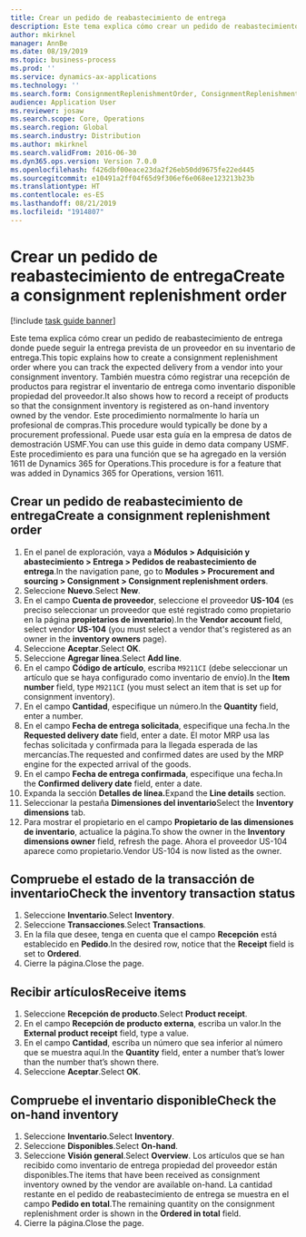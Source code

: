 ```yaml
---
title: Crear un pedido de reabastecimiento de entrega
description: Este tema explica cómo crear un pedido de reabastecimiento de entrega donde puede seguir la entrega prevista de un proveedor en su inventario de entrega.
author: mkirknel
manager: AnnBe
ms.date: 08/19/2019
ms.topic: business-process
ms.prod: ''
ms.service: dynamics-ax-applications
ms.technology: ''
ms.search.form: ConsignmentReplenishmentOrder, ConsignmentReplenishmentOrderCreate, InventTrans, ConsignmentDraftReplenishmentOrderJournal, InventOnhandMovement, InventOnhandItem, InventItemIdLookupSimple
audience: Application User
ms.reviewer: josaw
ms.search.scope: Core, Operations
ms.search.region: Global
ms.search.industry: Distribution
ms.author: mkirknel
ms.search.validFrom: 2016-06-30
ms.dyn365.ops.version: Version 7.0.0
ms.openlocfilehash: f426dbf00eace23da2f26eb50dd9675fe22ed445
ms.sourcegitcommit: e10491a2ff04f65d9f306ef6e068ee123213b23b
ms.translationtype: HT
ms.contentlocale: es-ES
ms.lasthandoff: 08/21/2019
ms.locfileid: "1914807"
---
```

# <a name="create-a-consignment-replenishment-order"></a><span data-ttu-id="1c8ed-103">Crear un pedido de reabastecimiento de entrega</span><span class="sxs-lookup"><span data-stu-id="1c8ed-103">Create a consignment replenishment order</span></span>

[!include [task guide banner](../../includes/task-guide-banner.md)]

<span data-ttu-id="1c8ed-104">Este tema explica cómo crear un pedido de reabastecimiento de entrega donde puede seguir la entrega prevista de un proveedor en su inventario de entrega.</span><span class="sxs-lookup"><span data-stu-id="1c8ed-104">This topic explains how to create a consignment replenishment order where you can track the expected delivery from a vendor into your consignment inventory.</span></span> <span data-ttu-id="1c8ed-105">También muestra cómo registrar una recepción de productos para registrar el inventario de entrega como inventario disponible propiedad del proveedor.</span><span class="sxs-lookup"><span data-stu-id="1c8ed-105">It also shows how to record a receipt of products so that the consignment inventory is registered as on-hand inventory owned by the vendor.</span></span> <span data-ttu-id="1c8ed-106">Este procedimiento normalmente lo haría un profesional de compras.</span><span class="sxs-lookup"><span data-stu-id="1c8ed-106">This procedure would typically be done by a procurement professional.</span></span> <span data-ttu-id="1c8ed-107">Puede usar esta guía en la empresa de datos de demostración USMF.</span><span class="sxs-lookup"><span data-stu-id="1c8ed-107">You can use this guide in demo data company USMF.</span></span> <span data-ttu-id="1c8ed-108">Este procedimiento es para una función que se ha agregado en la versión 1611 de Dynamics 365 for Operations.</span><span class="sxs-lookup"><span data-stu-id="1c8ed-108">This procedure is for a feature that was added in Dynamics 365 for Operations, version 1611.</span></span>

## <a name="create-a-consignment-replenishment-order"></a><span data-ttu-id="1c8ed-109">Crear un pedido de reabastecimiento de entrega</span><span class="sxs-lookup"><span data-stu-id="1c8ed-109">Create a consignment replenishment order</span></span>
1. <span data-ttu-id="1c8ed-110">En el panel de exploración, vaya a **Módulos > Adquisición y abastecimiento > Entrega > Pedidos de reabastecimiento de entrega**.</span><span class="sxs-lookup"><span data-stu-id="1c8ed-110">In the navigation pane, go to **Modules > Procurement and sourcing > Consignment > Consignment replenishment orders**.</span></span>
2. <span data-ttu-id="1c8ed-111">Seleccione **Nuevo**.</span><span class="sxs-lookup"><span data-stu-id="1c8ed-111">Select **New**.</span></span>
3. <span data-ttu-id="1c8ed-112">En el campo **Cuenta de proveedor**, seleccione el proveedor **US-104** (es preciso seleccionar un proveedor que esté registrado como propietario en la página **propietarios de inventario**).</span><span class="sxs-lookup"><span data-stu-id="1c8ed-112">In the **Vendor account** field, select vendor **US-104** (you must select a vendor that's registered as an owner in the **inventory owners** page).</span></span> 
4. <span data-ttu-id="1c8ed-113">Seleccione **Aceptar**.</span><span class="sxs-lookup"><span data-stu-id="1c8ed-113">Select **OK**.</span></span>
5. <span data-ttu-id="1c8ed-114">Seleccione **Agregar línea**.</span><span class="sxs-lookup"><span data-stu-id="1c8ed-114">Select **Add line**.</span></span>
6. <span data-ttu-id="1c8ed-115">En el campo **Código de artículo**, escriba `M9211CI` (debe seleccionar un artículo que se haya configurado como inventario de envío).</span><span class="sxs-lookup"><span data-stu-id="1c8ed-115">In the **Item number** field, type `M9211CI` (you must select an item that is set up for consignment inventory).</span></span>
7. <span data-ttu-id="1c8ed-116">En el campo **Cantidad**, especifique un número.</span><span class="sxs-lookup"><span data-stu-id="1c8ed-116">In the **Quantity** field, enter a number.</span></span>
8. <span data-ttu-id="1c8ed-117">En el campo **Fecha de entrega solicitada**, especifique una fecha.</span><span class="sxs-lookup"><span data-stu-id="1c8ed-117">In the **Requested delivery date** field, enter a date.</span></span> <span data-ttu-id="1c8ed-118">El motor MRP usa las fechas solicitada y confirmada para la llegada esperada de las mercancías.</span><span class="sxs-lookup"><span data-stu-id="1c8ed-118">The requested and confirmed dates are used by the MRP engine for the expected arrival of the goods.</span></span>  
9. <span data-ttu-id="1c8ed-119">En el campo **Fecha de entrega confirmada**, especifique una fecha.</span><span class="sxs-lookup"><span data-stu-id="1c8ed-119">In the **Confirmed delivery date** field, enter a date.</span></span>
10. <span data-ttu-id="1c8ed-120">Expanda la sección **Detalles de línea.**</span><span class="sxs-lookup"><span data-stu-id="1c8ed-120">Expand the **Line details** section.</span></span>
11. <span data-ttu-id="1c8ed-121">Seleccionar la pestaña **Dimensiones del inventario**</span><span class="sxs-lookup"><span data-stu-id="1c8ed-121">Select the **Inventory dimensions** tab.</span></span>
12. <span data-ttu-id="1c8ed-122">Para mostrar el propietario en el campo **Propietario de las dimensiones de inventario**, actualice la página.</span><span class="sxs-lookup"><span data-stu-id="1c8ed-122">To show the owner in the **Inventory dimensions owner** field, refresh the page.</span></span> <span data-ttu-id="1c8ed-123">Ahora el proveedor US-104 aparece como propietario.</span><span class="sxs-lookup"><span data-stu-id="1c8ed-123">Vendor US-104 is now listed as the owner.</span></span>  

## <a name="check-the-inventory-transaction-status"></a><span data-ttu-id="1c8ed-124">Compruebe el estado de la transacción de inventario</span><span class="sxs-lookup"><span data-stu-id="1c8ed-124">Check the inventory transaction status</span></span>
1. <span data-ttu-id="1c8ed-125">Seleccione **Inventario**.</span><span class="sxs-lookup"><span data-stu-id="1c8ed-125">Select **Inventory**.</span></span>
2. <span data-ttu-id="1c8ed-126">Seleccione **Transacciones**.</span><span class="sxs-lookup"><span data-stu-id="1c8ed-126">Select **Transactions**.</span></span>
3. <span data-ttu-id="1c8ed-127">En la fila que desee, tenga en cuenta que el campo **Recepción** está establecido en **Pedido**.</span><span class="sxs-lookup"><span data-stu-id="1c8ed-127">In the desired row, notice that the **Receipt** field is set to **Ordered**.</span></span>  
4. <span data-ttu-id="1c8ed-128">Cierre la página.</span><span class="sxs-lookup"><span data-stu-id="1c8ed-128">Close the page.</span></span>

## <a name="receive-items"></a><span data-ttu-id="1c8ed-129">Recibir artículos</span><span class="sxs-lookup"><span data-stu-id="1c8ed-129">Receive items</span></span>
1. <span data-ttu-id="1c8ed-130">Seleccione **Recepción de producto**.</span><span class="sxs-lookup"><span data-stu-id="1c8ed-130">Select **Product receipt**.</span></span>
2. <span data-ttu-id="1c8ed-131">En el campo **Recepción de producto externa**, escriba un valor.</span><span class="sxs-lookup"><span data-stu-id="1c8ed-131">In the **External product receipt** field, type a value.</span></span>
3. <span data-ttu-id="1c8ed-132">En el campo **Cantidad**, escriba un número que sea inferior al número que se muestra aquí.</span><span class="sxs-lookup"><span data-stu-id="1c8ed-132">In the **Quantity** field, enter a number that’s lower than the number that’s shown there.</span></span> 
4. <span data-ttu-id="1c8ed-133">Seleccione **Aceptar**.</span><span class="sxs-lookup"><span data-stu-id="1c8ed-133">Select **OK**.</span></span>

## <a name="check-the-on-hand-inventory"></a><span data-ttu-id="1c8ed-134">Compruebe el inventario disponible</span><span class="sxs-lookup"><span data-stu-id="1c8ed-134">Check the on-hand inventory</span></span>
1. <span data-ttu-id="1c8ed-135">Seleccione **Inventario**.</span><span class="sxs-lookup"><span data-stu-id="1c8ed-135">Select **Inventory**.</span></span>
2. <span data-ttu-id="1c8ed-136">Seleccione **Disponibles**.</span><span class="sxs-lookup"><span data-stu-id="1c8ed-136">Select **On-hand**.</span></span>
3. <span data-ttu-id="1c8ed-137">Seleccione **Visión general**.</span><span class="sxs-lookup"><span data-stu-id="1c8ed-137">Select **Overview**.</span></span> <span data-ttu-id="1c8ed-138">Los artículos que se han recibido como inventario de entrega propiedad del proveedor están disponibles.</span><span class="sxs-lookup"><span data-stu-id="1c8ed-138">The items that have been received as consignment inventory owned by the vendor are available on-hand.</span></span> <span data-ttu-id="1c8ed-139">La cantidad restante en el pedido de reabastecimiento de entrega se muestra en el campo **Pedido en total**.</span><span class="sxs-lookup"><span data-stu-id="1c8ed-139">The remaining quantity on the consignment replenishment order is shown in the **Ordered in total** field.</span></span>  
4. <span data-ttu-id="1c8ed-140">Cierre la página.</span><span class="sxs-lookup"><span data-stu-id="1c8ed-140">Close the page.</span></span>

